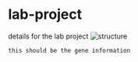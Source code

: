 # lab-project
details for the lab project
![structure](https://user-images.githubusercontent.com/98036665/150219987-2dda815e-ddd0-4de1-9db9-541e026b8ed7.png)
```
this should be the gene information
```
